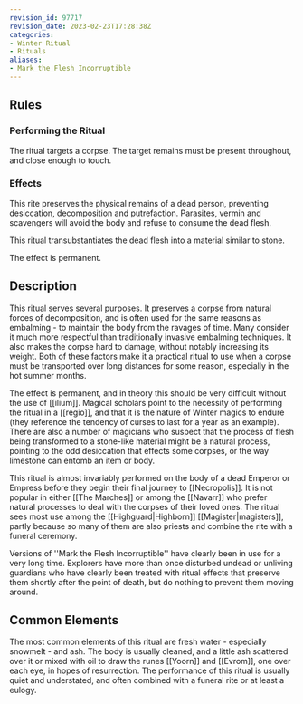```yaml
---
revision_id: 97717
revision_date: 2023-02-23T17:28:38Z
categories:
- Winter Ritual
- Rituals
aliases:
- Mark_the_Flesh_Incorruptible
---
```


## Rules

### Performing the Ritual
   The ritual targets a corpse. The target remains must be present throughout, and close enough to touch.

### Effects

This rite preserves the physical remains of a dead person, preventing desiccation, decomposition and putrefaction. Parasites, vermin and scavengers will avoid the body and refuse to consume the dead flesh.

This ritual transubstantiates the dead flesh into a material similar to stone. 

The effect is permanent.

## Description

This ritual serves several purposes. It preserves a corpse from natural forces of decomposition, and is often used for the same reasons as embalming - to maintain the body from the ravages of time. Many consider it much more respectful than traditionally invasive embalming techniques. It also makes the corpse hard to damage, without notably increasing its weight. Both of these factors make it a practical ritual to use when a corpse must be transported over long distances for some reason, especially in the hot summer months.

The effect is permanent, and in theory this should be very difficult without the use of [[ilium]]. Magical scholars point to the necessity of performing the ritual in a [[regio]], and that it is the nature of Winter magics to endure (they reference the tendency of curses to last for a year as an example). There are also a number of magicians who suspect that the process of flesh being transformed to a stone-like material might be a natural process, pointing to the odd desiccation that effects some corpses, or the way limestone can entomb an item or body.

This ritual is almost invariably performed on the body of a dead Emperor or Empress before they begin their final journey to [[Necropolis]]. It is not popular in either [[The Marches]] or among the [[Navarr]] who prefer natural processes to deal with the corpses of their loved ones. The ritual sees most use among the [[Highguard|Highborn]] [[Magister|magisters]], partly because so many of them are also priests and combine the rite with a funeral ceremony.

Versions of ''Mark the Flesh Incorruptible'' have clearly been in use for a very long time. Explorers have more than once disturbed undead or unliving guardians who have clearly been treated with ritual effects that preserve them shortly after the point of death, but do nothing to prevent them moving around.

## Common Elements
The most common elements of this ritual are fresh water - especially snowmelt - and ash. The body is usually cleaned, and a little ash scattered over it or mixed with oil to draw the runes [[Yoorn]] and [[Evrom]], one over each eye, in hopes of resurrection. The performance of this ritual is usually quiet and understated, and often combined with a funeral rite or at least a eulogy.


